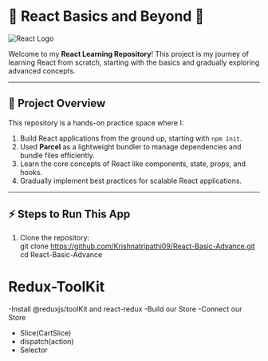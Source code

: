 # 🌟 React Basics and Beyond 🚀  

![React Logo](https://upload.wikimedia.org/wikipedia/commons/a/a7/React-icon.svg)  

Welcome to my **React Learning Repository**! This project is my journey of learning React from scratch, starting with the basics and gradually exploring advanced concepts.  

---

## 📖 Project Overview  

This repository is a hands-on practice space where I:  
1. Build React applications from the ground up, starting with `npm init`.  
2. Used **Parcel** as a lightweight bundler to manage dependencies and bundle files efficiently.  
3. Learn the core concepts of React like components, state, props, and hooks.  
4. Gradually implement best practices for scalable React applications.  

---

## ⚡ Steps to Run This App  

1. Clone the repository:  
   git clone https://github.com/Krishnatripathi09/React-Basic-Advance.git
   cd React-Basic-Advance

# Redux-ToolKit 
 -Install @reduxjs/toolKit and react-redux
 -Build our Store
 -Connect our Store 
- Slice(CartSlice)
- dispatch(action)
- Selector